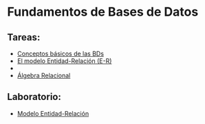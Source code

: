 # Fundamentos de Bases de Datos

## Tareas:
* [Conceptos básicos de las BDs](https://github.com/bcalvario/Database-Fundamentals/tree/main/Tareas/Tarea01)
* [El modelo Entidad-Relación (E-R)](https://github.com/bcalvario/Database-Fundamentals/tree/main/Tareas/Tarea02)
*
* [Álgebra Relacional](https://github.com/bcalvario/Database-Fundamentals/tree/main/Tareas/Tarea04)

## Laboratorio:
* [Modelo Entidad-Relación](https://github.com/bcalvario/Database-Fundamentals/tree/main/Laboratorio/Entrega02A)
